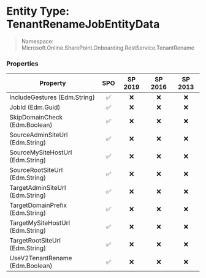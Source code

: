 # Entity Type: TenantRenameJobEntityData

> Namespace: Microsoft.Online.SharePoint.Onboarding.RestService.TenantRename

### Properties

Property | SPO | SP 2019 | SP 2016 | SP 2013
----------|:---:|:-------:|:-------:|:-------:
IncludeGestures (Edm.String) | ✅ | ❌ | ❌ | ❌
JobId (Edm.Guid) | ✅ | ❌ | ❌ | ❌
SkipDomainCheck (Edm.Boolean) | ✅ | ❌ | ❌ | ❌
SourceAdminSiteUrl (Edm.String) | ✅ | ❌ | ❌ | ❌
SourceMySiteHostUrl (Edm.String) | ✅ | ❌ | ❌ | ❌
SourceRootSiteUrl (Edm.String) | ✅ | ❌ | ❌ | ❌
TargetAdminSiteUrl (Edm.String) | ✅ | ❌ | ❌ | ❌
TargetDomainPrefix (Edm.String) | ✅ | ❌ | ❌ | ❌
TargetMySiteHostUrl (Edm.String) | ✅ | ❌ | ❌ | ❌
TargetRootSiteUrl (Edm.String) | ✅ | ❌ | ❌ | ❌
UseV2TenantRename (Edm.Boolean) | ✅ | ❌ | ❌ | ❌
